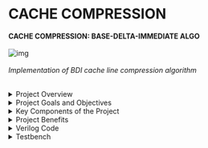 # CACHE COMPRESSION

**CACHE COMPRESSION: BASE-DELTA-IMMEDIATE ALGO**
<br/>
<br/>
![img](https://askleo.askleomedia.com/wp-content/uploads/2013/11/cache.jpg)
<br/>
<br/>
*Implementation of BDI cache line compression algorithm*
<br/>
<br/>
<details>
<summary>Project Overview</summary>
  
### **Project Overview:**

**1. Cache Memory:** Cache memory is a crucial component in modern CPUs. It provides a small, high-speed memory that stores frequently accessed data, reducing the time required to access data from slower main memory. Cache memory typically consists of multiple levels, such as L1, L2, and L3 caches, with each level having different characteristics.

**2. Cache Compression:** Cache compression techniques are employed to maximize the effective use of limited on-chip cache resources. Compressed cache entries occupy less space, which can lead to higher cache hit rates and better overall system performance.

**3. BDI (Base Delta Immediate) Algorithm:** BDI is a simple yet efficient compression algorithm designed for use in cache memory. It focuses on compressing common in-cache data patterns while minimizing the impact on cache access latency. The BDI algorithm often employs delta encoding, where the difference between consecutive values is stored instead of the actual values.
</details>
<details>
<summary>Project Goals and Objectives</summary>
  
### **Project Goals and Objectives:**

- **Increase Cache Capacity:** The primary goal of this project is to increase the effective capacity of the cache by compressing data before storing it. This can potentially reduce cache misses and improve CPU performance.

- **Low Latency:** To maintain high-speed cache access, the BDI algorithm is chosen for its simplicity and minimal decompression/compression latency. It ensures that the time required to access data from the cache is not negatively affected.

- **Verilog Implementation:** The project is implemented in Verilog, a hardware description language commonly used for digital circuit design. Verilog allows for the description of hardware components and their interactions.
</details>
<details>
<summary>Key Components of the Project</summary>
  
### **Key Components of the Project:**

- **BDI Compression Module:** This module is responsible for implementing the BDI compression algorithm. It takes cache data as input and produces compressed data for storage in the cache.

- **BDI Decompression Module:** This module is responsible for decompressing data when it is read from the cache. It reverses the compression process to provide the original data to the CPU.

- **Cache Controller:** The cache controller manages the flow of data in and out of the cache. It interacts with the compression and decompression modules to ensure correct data storage and retrieval.

- **Testing and Verification:** Rigorous testing and verification are essential to ensure that the compression and decompression processes work correctly and do not introduce errors or latency.
</details>
<details>
<summary>Project Benefits</summary>
  
### **Project Benefits:**


- Improved Cache Performance: Compressed cache entries occupy less space, allowing for more data to be stored in the cache, potentially reducing cache misses and improving overall CPU performance.

- Efficient Use of Resources: By choosing the BDI algorithm for compression, the project aims to strike a balance between compression efficiency and low latency, ensuring that cache access remains fast.

- Hardware Implementation: The use of Verilog enables the project to be implemented directly in hardware, making it suitable for integration into various CPU architectures.
</details>

<details>
<summary>Verilog Code</summary>
  
```
  module pes_cache_compression(clock,UnCompressedCache,CompressedCache,DeCompressedCache);
input clock;
input [255:0]UnCompressedCache;
output reg[255:0]CompressedCache,DeCompressedCache;
reg mark8_1=0,mark8_2=0,mark8_3=0;
reg mark4_1 = 0, mark4_2 = 0,mark4_3 = 0,mark4_4 = 0,mark4_5 = 0,mark4_6 = 0,mark4_7 = 0;
reg mark2_1 = 0, mark2_2 = 0,mark2_3 = 0,mark2_4 = 0,mark2_5 = 0,mark2_6 = 0,mark2_7 = 0,mark2_8 = 0,
    mark2_9 = 0,mark2_10 = 0,mark2_11 = 0,mark2_12 = 0,mark2_13 = 0,mark2_14 = 0,mark2_15 = 0;

reg [95:0]CCL1,CCL4;
reg [127:0]CCL2;
reg [191:0]CCL3;
reg [159:0]CCL5;
reg [143:0]CCL6;

reg CoN1,CoN2,CoN3,CoN4,CoN5,CoN6,CoN7,CoN8;
reg [63:0]Base8;
reg [63:0]del8_1,del8_2,del8_3;
reg [31:0]Base4;
reg [31:0] del4_1,del4_2,del4_3,del4_4,del4_5,del4_6,del4_7;
reg [15:0]Base2;
reg [15:0] del2_1,del2_2,del2_3,del2_4,del2_5,del2_6,del2_7,del2_8,del2_9,del2_10,del2_11,del2_12,del2_13,del2_14,del2_15;




//COMPRESSOR BLOCK

always @ (posedge clock)
begin

Base8 = UnCompressedCache[63:0]; //Base is the first value
Base4 = UnCompressedCache[31:0];
Base2 = UnCompressedCache[15:0];

$display("input = %h\n",UnCompressedCache);

//BASE 8

//Calculating all the deltas
if (Base8 > UnCompressedCache[127:64])
del8_1 = Base8 - UnCompressedCache[127:64];
else 
begin
del8_1 = UnCompressedCache[127:64] - Base8 ;
mark8_1 =1;
end

if (Base8 > UnCompressedCache[191:128])
del8_2 = Base8 - UnCompressedCache[191:128];
else 
begin
del8_2 = UnCompressedCache[191:128] - Base8 ;
mark8_2 = 1;
end

if (Base8 > UnCompressedCache[255:192])
del8_3 = Base8 - UnCompressedCache[255:192];
else 
begin
del8_3 = UnCompressedCache[255:192] - Base8 ;
mark8_3=1;
end
$display (" 8_1: del1= %h, del2 =%h, del3 = %h \n",del8_1,del8_2,del8_3);


// Delta = 1 byte
if( ((del8_1[63:8]==56'hFFFFFFFFFFFFFF) || (del8_1[63:8]==56'h00000000000000)) && ((del8_2[63:8]==56'hFFFFFFFFFFFFFF) || (del8_2[63:8]==56'h00000000000000))
		&& ((del8_3[63:8]==56'hFFFFFFFFFFFFFF) || (del8_3[63:8]==56'h00000000000000)))
begin
CoN1=1;
CCL1 = {del8_3[7:0],del8_2[7:0],del8_1[7:0],8'd0,Base8};
end

else 
begin
CoN1 =0;
end
$display ("CoN1 = %b, CCL1 = %h ", CoN1,CCL1);

// Delta = 2 bytes
if( ((del8_1[63:16]==48'hFFFFFFFFFFFF) || (del8_1[63:16]==48'h000000000000)) && ((del8_2[63:16]==48'hFFFFFFFFFFFF) || (del8_2[63:16]==48'h000000000000))
		&& ((del8_3[63:16]==48'hFFFFFFFFFFFF) || (del8_3[63:16]==48'h000000000000)))
begin
CoN2=1;
CCL2 = {del8_3[15:0],del8_2[15:0],del8_1[15:0],16'd0,Base8};
end

else 
begin
CoN2 =0;
end
$display ("CoN2 = %b, CCL2 = %h ", CoN2,CCL2);

// Delta = 4 bytes
if( ((del8_1[63:32]==32'hFFFFFFFF) || (del8_1[63:32]==32'h00000000)) && ((del8_2[63:32]==32'hFFFFFFFF) || (del8_2[63:32]==32'h00000000))
		&& ((del8_3[63:32]==32'hFFFFFFFF) || (del8_3[63:32]==32'h00000000)))
begin
CoN3=1;
CCL3 = {del8_3[31:0],del8_2[31:0],del8_1[31:0],32'd0,Base8};
end

else 
begin
CoN3 =0;
end
$display ("CoN3 = %b, CCL3 = %h ", CoN3,CCL3);



//BASE 4

//Calculating all the deltas

if (Base4 > UnCompressedCache[63:32])
del4_1 = Base4 - UnCompressedCache[63:32];
else 
begin
del4_1 = UnCompressedCache[63:32] - Base4 ;
mark4_1 =1;
end

if (Base4 > UnCompressedCache[95:64])
del4_2 = Base4 - UnCompressedCache[95:64];
else 
begin
del4_2 = UnCompressedCache[95:64] - Base4 ;
mark4_2 =1;
end

if (Base4 > UnCompressedCache[127:96])
del4_3 = Base4 - UnCompressedCache[127:96];
else 
begin
del4_3 = UnCompressedCache[127:96] - Base4 ;
mark4_3 =1;
end

if (Base4 > UnCompressedCache[159:128])
del4_4 = Base4 - UnCompressedCache[159:128];
else 
begin
del4_4 = UnCompressedCache[159:128] - Base4 ;
mark4_4 =1;
end

if (Base4 > UnCompressedCache[191:160])
del4_5 = Base4 - UnCompressedCache[191:160];
else 
begin
del4_5 = UnCompressedCache[191:160] - Base4 ;
mark4_5 =1;
end

if (Base4 > UnCompressedCache[223:192])
del4_6 = Base4 - UnCompressedCache[223:192];
else 
begin
del4_6 = UnCompressedCache[223:192] - Base4 ;
mark4_6 =1;
end

if (Base4 > UnCompressedCache[255:224])
del4_7 = Base4 - UnCompressedCache[255:224];
else 
begin
del4_7 = UnCompressedCache[255:224] - Base4 ;
mark4_7 =1;
end


$display (" BASE 4: del1= %h, del2 =%h, del3 = %h del4 = %h del5 = %h del6 = %h del7 = %h\n",del4_1,del4_2,del4_3,del4_4,del4_5,del4_6,del4_7);


// DELTA = 1 BYTE 
if( ((del4_1[31:8]==24'hFFFFFF) || (del4_1[31:8]==24'h000000)) && ((del4_2[31:8]==24'hFFFFFF) || (del4_2[31:8]==24'h000000))
		&& ((del4_3[31:8]==24'hFFFFFF) || (del4_3[31:8]==24'h000000))  && ((del4_4[31:8]==24'hFFFFFF) || (del4_4[31:8]==24'h000000))  
		&& ((del4_5[31:8]==24'hFFFFFF) || (del4_5[31:8]==24'h000000))  && ((del4_6[31:8]==24'hFFFFFF) || (del4_6[31:8]==24'h000000))
		&& ((del4_7[31:8]==24'hFFFFFF) || (del4_7[31:8]==24'h000000)))
begin
CoN4=1;
CCL4 = {del4_7[7:0],del4_6[7:0],del4_5[7:0],del4_4[7:0],del4_3[7:0],del4_2[7:0],del4_1[7:0],8'd0,Base4};
end

else 
begin
CoN4 =0;
end
$display ("CoN4 = %b, CCL4 = %h ", CoN4,CCL4);


// DELTA = 2 BYTES
if( ((del4_1[31:16]==16'hFFFF) || (del4_1[31:16]==16'h0000)) && ((del4_2[31:16]==16'hFFFF) || (del4_2[31:16]==16'h0000))
		&& ((del4_3[31:16]==16'hFFFF) || (del4_3[31:16]==16'h0000))  && ((del4_4[31:16]==16'hFFFF) || (del4_4[31:16]==16'h0000))  
		&& ((del4_5[31:16]==16'hFFFF) || (del4_5[31:16]==16'h0000))  && ((del4_6[31:16]==16'hFFFF) || (del4_6[31:16]==16'h0000))
		&& ((del4_7[31:16]==16'hFFFF) || (del4_7[31:16]==16'h0000)))
begin
CoN5=1;
CCL5 = {del4_7[15:0],del4_6[15:0],del4_5[15:0],del4_4[15:0],del4_3[15:0],del4_2[15:0],del4_1[15:0],16'd0,Base4};
end

else 
begin
CoN5 =0;
end
$display ("CoN5 = %b, CCL5 = %h ", CoN5,CCL5);



//BASE 2

//Calculating all the deltas

if (Base2 > UnCompressedCache[31:16])
del2_1 = Base2 - UnCompressedCache[31:16];
else 
begin
del2_1 = UnCompressedCache[31:16] - Base2 ;
mark2_1 =1;
end

if (Base2 > UnCompressedCache[47:32])
del2_2 = Base2 - UnCompressedCache[47:32];
else 
begin
del2_2 = UnCompressedCache[47:32] - Base2 ;
mark2_2 =1;
end

if (Base2 > UnCompressedCache[63:48])
del2_3 = Base2 - UnCompressedCache[63:48];
else 
begin
del2_3 = UnCompressedCache[63:48] - Base2 ;
mark2_3 =1;
end

if (Base2 > UnCompressedCache[79:64])
del2_4 = Base2 - UnCompressedCache[79:64];
else 
begin
del2_4 = UnCompressedCache[79:64] - Base2 ;
mark2_4 =1;
end

if (Base2 > UnCompressedCache[95:80])
del2_5 = Base2 - UnCompressedCache[95:80];
else 
begin
del2_5 = UnCompressedCache[95:80] - Base2 ;
mark2_5 =1;
end

if (Base2 > UnCompressedCache[111:96])
del2_6 = Base2 - UnCompressedCache[111:96];
else 
begin
del2_6 = UnCompressedCache[111:96] - Base2 ;
mark2_6 =1;
end

if (Base2 > UnCompressedCache[127:112])
del2_6 = Base2 - UnCompressedCache[127:112];
else 
begin
del2_6 = UnCompressedCache[127:112] - Base2 ;
mark2_6 =1;
end

if (Base2 > UnCompressedCache[143:128])
del2_7 = Base2 - UnCompressedCache[143:128];
else 
begin
del2_7 = UnCompressedCache[143:128] - Base2 ;
mark2_7 =1;
end

if (Base2 > UnCompressedCache[159:144])
del2_8 = Base2 - UnCompressedCache[159:144];
else 
begin
del2_8 = UnCompressedCache[159:144] - Base2 ;
mark2_8 =1;
end

if (Base2 > UnCompressedCache[175:160])
del2_9 = Base2 - UnCompressedCache[175:160];
else 
begin
del2_9 = UnCompressedCache[175:160] - Base2 ;
mark2_9 =1;
end

if (Base2 > UnCompressedCache[191:176])
del2_10 = Base2 - UnCompressedCache[191:176];
else 
begin
del2_10 = UnCompressedCache[191:176] - Base2 ;
mark2_10 =1;
end

if (Base2 > UnCompressedCache[191:176])
del2_11 = Base2 - UnCompressedCache[191:176];
else 
begin
del2_11 = UnCompressedCache[191:176] - Base2 ;
mark2_11 =1;
end

if (Base2 > UnCompressedCache[207:192])
del2_12 = Base2 - UnCompressedCache[207:192];
else 
begin
del2_12 = UnCompressedCache[207:192] - Base2 ;
mark2_12 =1;
end

if (Base2 > UnCompressedCache[223:208])
del2_13 = Base2 - UnCompressedCache[223:208];
else 
begin
del2_13 = UnCompressedCache[223:208] - Base2 ;
mark2_13 =1;
end

if (Base2 > UnCompressedCache[239:224])
del2_14 = Base2 - UnCompressedCache[239:224];
else 
begin
del2_14 = UnCompressedCache[239:224] - Base2 ;
mark2_14 =1;
end

if (Base2 > UnCompressedCache[255:240])
del2_15 = Base2 - UnCompressedCache[255:240];
else 
begin
del2_15 = UnCompressedCache[255:240] - Base2 ;
mark2_15 =1;
end

$display (" BASE 2: del1= %h, del2 =%h, del3 = %h del4 = %h del5 = %h del6 = %h del7 = %h	del8= %h, del9 =%h, del10 = %h del11 = %h del12 = %h del13 = %h del14 = %h del7 = %h \n"
				,del2_1,del2_2,del2_3,del2_4,del2_5,del2_6,del2_7,del2_8,del2_9,del2_10,del2_11,del2_12,del2_13,del2_14,del2_15);

// DELTA = 1 BYTE 
if( ((del2_1[15:8]==24'hFF) || (del2_1[15:8]==24'h00)) && ((del2_2[15:8]==24'hFF) || (del2_2[15:8]==24'h00))
		&& ((del2_3[15:8]==24'hFF) || (del2_3[15:8]==24'h00))  && ((del2_4[15:8]==24'hFF) || (del2_4[15:8]==24'h00))  
		&& ((del2_5[15:8]==24'hFF) || (del2_5[15:8]==24'h00))  && ((del2_6[15:8]==24'hFF) || (del2_6[15:8]==24'h00))
		&& ((del2_7[15:8]==24'hFF) || (del2_7[15:8]==24'h00))  && ((del2_8[15:8]==24'hFF) || (del2_8[15:8]==24'h00))
		&& ((del2_9[15:8]==24'hFF) || (del2_9[15:8]==24'h00))  && ((del2_10[15:8]==24'hFF) || (del2_10[15:8]==24'h00))
		&& ((del2_11[15:8]==24'hFF)|| (del2_11[15:8]==24'h00))&& ((del2_12[15:8]==24'hFF) || (del2_12[15:8]==24'h00))
		&& ((del2_13[15:8]==24'hFF)|| (del2_13[15:8]==24'h00))&& ((del2_14[15:8]==24'hFF) || (del2_14[15:8]==24'h00))
		&& ((del2_15[15:8]==24'hFF)|| (del2_15[15:8]==24'h00)))
begin
CoN6=1;
CCL6 = {del2_15[7:0],del2_14[7:0],del2_13[7:0],del2_12[7:0],del2_11[7:0],del2_10[7:0],del2_9[7:0],del2_8[7:0],del2_7[7:0],del2_6[7:0],del2_5[7:0],del2_4[7:0],del2_3[7:0],del2_2[7:0],del2_1[7:0],8'd0,Base2};
end

else 
begin
CoN6 =0;
end
$display ("CoN6 = %b, CCL6 = %h ", CoN6,CCL6);
end






// DECOMPRESSOR BLOCK

always @ (posedge clock)
begin

//BASE 8 DEL 1 BYTE
if(CoN1==1)
begin
CompressedCache = CCL1;
DeCompressedCache[63:0] = CompressedCache[63:0]; //Base8

if (mark8_1 ==0)
DeCompressedCache[127:64] = Base8 - CompressedCache[79:72];
else 
DeCompressedCache[127:64] = CompressedCache[79:72]- Base8 ;

if (mark8_2 ==0)
DeCompressedCache[191:128] = Base8 - CompressedCache[87:80];
else 
DeCompressedCache[191:128] = CompressedCache[87:80]- Base8 ;

if (mark8_3 ==0)
DeCompressedCache[255:192] = Base8 - CompressedCache[95:88];
else 
DeCompressedCache[255:192] = CompressedCache[95:88]- Base8 ;

end

//BASE 8 DEL 2 BYTES
else if(CoN2==1)
begin
CompressedCache = CCL2;
DeCompressedCache[63:0] = CompressedCache[63:0]; //Base8

if (mark8_1 ==0)
DeCompressedCache[127:64] = Base8 - CompressedCache[95:80];
else 
DeCompressedCache[127:64] = CompressedCache[95:80]- Base8 ;

if (mark8_2 ==0)
DeCompressedCache[191:128] = Base8 - CompressedCache[111:96];
else 
DeCompressedCache[191:128] = CompressedCache[111:96]- Base8 ;

if (mark8_3 ==0)
DeCompressedCache[255:192] = Base8 - CompressedCache[127:112];
else 
DeCompressedCache[255:192] = CompressedCache[127:112]- Base8 ;

end

//BASE 8 DEL 4 BYTES
else if(CoN3==1)
begin
CompressedCache = CCL3;
DeCompressedCache[63:0] = CompressedCache[63:0]; //Base8

if (mark8_1 ==0)
DeCompressedCache[127:64] = Base8 - CompressedCache[127:96];
else 
DeCompressedCache[127:64] = CompressedCache[127:96]- Base8 ;

if (mark8_2 ==0)
DeCompressedCache[191:128] = Base8 - CompressedCache[159:128];
else 
DeCompressedCache[191:128] = CompressedCache[159:128]- Base8 ;

if (mark8_3 ==0)
DeCompressedCache[255:192] = Base8 - CompressedCache[191:160];
else 
DeCompressedCache[255:192] = CompressedCache[191:160]- Base8 ;
end

//BASE 4 DEL 1 BYTE
else if(CoN4==1)
begin
CompressedCache = CCL4; //96 BITS
DeCompressedCache[31:0] = CompressedCache[31:0]; //Base4

if (mark4_1 == 0)
DeCompressedCache[63:32] = Base4 - CompressedCache[47:40];
else 
DeCompressedCache[63:32] = CompressedCache[47:40]- Base4 ;

if (mark4_2 == 0)
DeCompressedCache[95:64] = Base4 - CompressedCache[55:48];
else 
DeCompressedCache[95:64] = CompressedCache[55:48]- Base4 ;

if (mark4_3 == 0)
DeCompressedCache[127:96] = Base4 - CompressedCache[63:56];
else 
DeCompressedCache[127:96] = CompressedCache[63:56]- Base4 ;

if (mark4_4 == 0)
DeCompressedCache[159:128] = Base4 - CompressedCache[71:64];
else 
DeCompressedCache[159:128] = CompressedCache[71:64]- Base4 ;

if (mark4_5 == 0)
DeCompressedCache[191:160] = Base4 - CompressedCache[79:72];
else 
DeCompressedCache[191:160] = CompressedCache[79:72]- Base4 ;

if (mark4_6 == 0)
DeCompressedCache[223:192] = Base4 - CompressedCache[87:80];
else 
DeCompressedCache[223:192] = CompressedCache[87:80]- Base4 ;

if (mark4_7 == 0)
DeCompressedCache[255:224] = Base4 - CompressedCache[95:88];
else 
DeCompressedCache[255:224] = CompressedCache[95:88]- Base4 ;
end

//BASE 4 DEL 2 BYTES
else if(CoN5==1)
begin
CompressedCache = CCL5; //160 BITS
DeCompressedCache[31:0] = CompressedCache[31:0]; //Base4

if (mark4_1 == 0)
DeCompressedCache[63:32] = Base4 - CompressedCache[63:48];
else 
DeCompressedCache[63:32] = CompressedCache[63:48]- Base4 ;

if (mark4_2 == 0)
DeCompressedCache[95:64] = Base4 - CompressedCache[79:64];
else 
DeCompressedCache[95:64] = CompressedCache[79:64]- Base4 ;

if (mark4_3 == 0)
DeCompressedCache[127:96] = Base4 - CompressedCache[95:80];
else 
DeCompressedCache[127:96] = CompressedCache[95:80]- Base4 ;

if (mark4_4 == 0)
DeCompressedCache[159:128] = Base4 - CompressedCache[111:96];
else 
DeCompressedCache[159:128] = CompressedCache[111:96]- Base4 ;

if (mark4_5 == 0)
DeCompressedCache[191:160] = Base4 - CompressedCache[127:112];
else 
DeCompressedCache[191:160] = CompressedCache[127:112]- Base4 ;

if (mark4_6 == 0)
DeCompressedCache[223:192] = Base4 - CompressedCache[143:128];
else 
DeCompressedCache[223:192] = CompressedCache[143:128]- Base4 ;

if (mark4_7 == 0)
DeCompressedCache[255:224] = Base4 - CompressedCache[159:144];
else 
DeCompressedCache[255:224] = CompressedCache[159:144]- Base4 ;
end


//BASE 2 DEL 1 BYTE
else if(CoN6==1)
begin
CompressedCache = CCL6; //144 BITS
DeCompressedCache[15:0] = CompressedCache[15:0]; //Base2

if (mark2_1 == 0)
DeCompressedCache[31:16] = Base2 - CompressedCache[31:24];
else 
DeCompressedCache[31:16] = CompressedCache[31:24]- Base2 ;

if (mark2_2 == 0)
DeCompressedCache[47:32] = Base2 - CompressedCache[39:32];
else 
DeCompressedCache[47:32] = CompressedCache[39:32]- Base2 ;

if (mark2_3 == 0)
DeCompressedCache[63:48] = Base2 - CompressedCache[47:40];
else 
DeCompressedCache[63:48] = CompressedCache[47:40]- Base2 ;

if (mark2_4 == 0)
DeCompressedCache[79:64] = Base2 - CompressedCache[55:48];
else 
DeCompressedCache[79:64] = CompressedCache[55:48]- Base2 ;

if (mark2_5 == 0)
DeCompressedCache[95:80] = Base2 - CompressedCache[63:56];
else 
DeCompressedCache[95:80] = CompressedCache[63:56]- Base2 ;

if (mark2_6 == 0)
DeCompressedCache[111:96] = Base2 - CompressedCache[71:64];
else 
DeCompressedCache[111:96] = CompressedCache[71:64]- Base2 ;

if (mark2_7 == 0)
DeCompressedCache[127:112] = Base2 - CompressedCache[79:72];
else 
DeCompressedCache[127:112] = CompressedCache[79:72]- Base2 ;

if (mark2_8 == 0)
DeCompressedCache[143:128] = Base2 - CompressedCache[87:80];
else 
DeCompressedCache[143:128] = CompressedCache[87:80]- Base2 ;

if (mark2_9 == 0)
DeCompressedCache[159:144] = Base2 - CompressedCache[95:88];
else 
DeCompressedCache[159:144] = CompressedCache[95:88]- Base2 ;

if (mark2_10 == 0)
DeCompressedCache[175:160] = Base2 - CompressedCache[103:96];
else 
DeCompressedCache[175:160] = CompressedCache[103:96]- Base2 ;

if (mark2_11 == 0)
DeCompressedCache[191:176] = Base2 - CompressedCache[111:104];
else 
DeCompressedCache[191:176] = CompressedCache[111:104]- Base2 ;

if (mark2_12 == 0)
DeCompressedCache[207:192] = Base2 - CompressedCache[119:112];
else 
DeCompressedCache[207:192] = CompressedCache[119:112]- Base2 ;

if (mark2_13 == 0)
DeCompressedCache[223:208] = Base2 - CompressedCache[127:120];
else 
DeCompressedCache[223:208] = CompressedCache[127:120]- Base2 ;

if (mark2_14 == 0)
DeCompressedCache[239:224] = Base2 - CompressedCache[135:128];
else 
DeCompressedCache[239:224] = CompressedCache[135:128]- Base2 ;

if (mark2_15 == 0)
DeCompressedCache[255:240] = Base2 - CompressedCache[143:136];
else 
DeCompressedCache[255:240] = CompressedCache[143:136]- Base2 ;
end

//No Compression feasible
else
CompressedCache = UnCompressedCache;


end

endmodule
```

</details>

<details>
<summary>Testbench</summary>

```
module pes_cache_compression_tb;

	
	reg clock;
	reg [255:0] UnCompressedCache;
	wire [255:0] CompressedCache,DeCompressedCache;
	wire [95:0]CCL1,CCL4;
wire [127:0]CCL2;
wire [191:0]CCL3;
wire [159:0]CCL5;
wire [143:0]CCL6;
	

	
	CompressorUnit one (
		.clock(clock), 
		.UnCompressedCache(UnCompressedCache), 
		.CompressedCache(CompressedCache),
		.DeCompressedCache(DeCompressedCache)
	);

	initial begin
		
		clock = 0;
		UnCompressedCache = {64'h0000000000000066,64'h0000000000000044,64'h0000000000000022,64'h00000000000000FF};
		#50 UnCompressedCache = {64'h0000000000005566,64'h0000000000003344,64'h0000000000001122,64'h0000000000000000};
		#50 UnCompressedCache = {64'h0000000011225566,64'h0000000011223344,64'h0000000011221122,64'h0000000000000000};
		#50 UnCompressedCache = {32'h00000088,32'h00000077,32'h00000066,32'h00000055,32'h00000044,32'h00000033,32'h00000022,32'h00000000};
		#50 UnCompressedCache = {32'h00007788,32'h00006677,32'h00005566,32'h00004455,32'h00003344,32'h00002233,32'h00001122,32'h00000000};
		#50 UnCompressedCache = {16'h0085,16'h0080,16'h0075,16'h0070,16'h0065,16'h0060,16'h0055,16'h0050,16'h0040,16'h0035,16'h0030,16'h0025,16'h0020,16'h0015,16'h0010,16'h0000};
	end
    
always
#5 clock = ~clock;	 
endmodule

```

</details>
